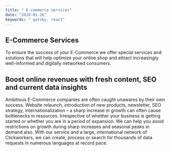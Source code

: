 ```yaml
---
title: " E-commerce services"
date: "2020-01-26"
keywords: " gatsby, react"
---
```



## E-Commerce Services

To ensure the success of your E-Commerce we offer special services and solutions that will help optimize your online shop and attract increasingly well-informed and digitally networked consumers.

## Boost online revenues with fresh content, SEO and current data insights

Ambitious E-Commerce companies are often caught unawares by their own success. Website relaunch, introduction of new products, newsletter, SEO strategy, internationalization – a sharp increase in growth can often cause bottlenecks in resources. Irrespective of whether your business is getting started or whether you are in a period of expansion. We can help you avoid restrictions on growth during sharp increases and seasonal peaks in demand also. With our service and a large, international network of Clickworkers, we can create, process or search for thousands of data requests in numerous languages at record pace.
